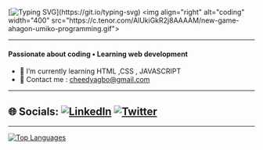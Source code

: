 [![Typing SVG](https://readme-typing-svg.herokuapp.com?font=Fira+Code&pause=1000&color=F769A8&width=435&lines=Hey!+I+am+Chidi.;Welcome+to+my+profile.)](https://git.io/typing-svg)
<img align="right" alt="coding" width="400" src="https://c.tenor.com/AlUkiGkR2j8AAAAM/new-game-ahagon-umiko-programming.gif">


---
#### Passionate about coding • Learning web development 


- 🌱 I’m currently learning HTML ,CSS  , JAVASCRIPT
- 📧 Contact me : cheedyagbo@gmail.com
---
## 🌐 Socials: [![LinkedIn](https://img.shields.io/badge/LinkedIn-%230077B5.svg?logo=linkedin&logoColor=white)](https://www.linkedin.com/in/a-chidi-8a2029214/) [![Twitter](https://img.shields.io/badge/Twitter-%231DA1F2.svg?logo=Twitter&logoColor=white)](https://twitter.com/Chidi_agb)
---
<a href="https://github.com/Arindam200" align="left"><img src="https://github-readme-stats.vercel.app/api/top-langs/?username=Chidiagb&langs_count=10&title_color=0891b2&text_color=ffffff&icon_color=0891b2&bg_color=1c1917&hide_border=true&locale=en&custom_title=Top%20%Languages" alt="Top Languages" /></a>
